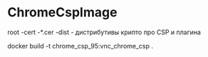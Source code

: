 # ChromeCspImage

root
  -cert
    -*.cer
  -dist
    - дистрибутивы крипто про CSP и плагина

docker build -t chrome_csp_95:vnc_chrome_csp .


